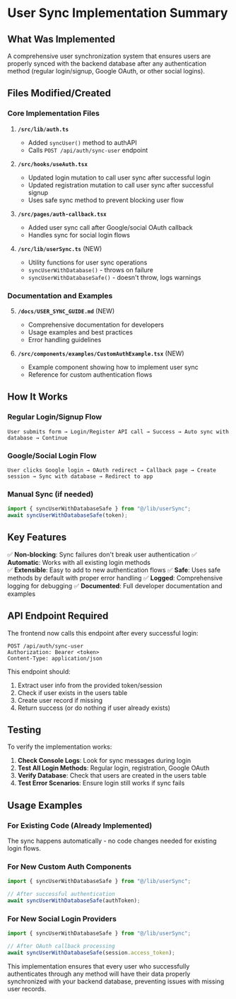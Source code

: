 # User Sync Implementation Summary

## What Was Implemented

A comprehensive user synchronization system that ensures users are properly synced with the backend database after any authentication method (regular login/signup, Google OAuth, or other social logins).

## Files Modified/Created

### Core Implementation Files

1. **`/src/lib/auth.ts`**

   - Added `syncUser()` method to authAPI
   - Calls `POST /api/auth/sync-user` endpoint

2. **`/src/hooks/useAuth.tsx`**

   - Updated login mutation to call user sync after successful login
   - Updated registration mutation to call user sync after successful signup
   - Uses safe sync method to prevent blocking user flow

3. **`/src/pages/auth-callback.tsx`**

   - Added user sync call after Google/social OAuth callback
   - Handles sync for social login flows

4. **`/src/lib/userSync.ts`** (NEW)
   - Utility functions for user sync operations
   - `syncUserWithDatabase()` - throws on failure
   - `syncUserWithDatabaseSafe()` - doesn't throw, logs warnings

### Documentation and Examples

5. **`/docs/USER_SYNC_GUIDE.md`** (NEW)

   - Comprehensive documentation for developers
   - Usage examples and best practices
   - Error handling guidelines

6. **`/src/components/examples/CustomAuthExample.tsx`** (NEW)
   - Example component showing how to implement user sync
   - Reference for custom authentication flows

## How It Works

### Regular Login/Signup Flow

```
User submits form → Login/Register API call → Success → Auto sync with database → Continue
```

### Google/Social Login Flow

```
User clicks Google login → OAuth redirect → Callback page → Create session → Sync with database → Redirect to app
```

### Manual Sync (if needed)

```javascript
import { syncUserWithDatabaseSafe } from "@/lib/userSync";
await syncUserWithDatabaseSafe(token);
```

## Key Features

✅ **Non-blocking**: Sync failures don't break user authentication
✅ **Automatic**: Works with all existing login methods  
✅ **Extensible**: Easy to add to new authentication flows
✅ **Safe**: Uses safe methods by default with proper error handling
✅ **Logged**: Comprehensive logging for debugging
✅ **Documented**: Full developer documentation and examples

## API Endpoint Required

The frontend now calls this endpoint after every successful login:

```
POST /api/auth/sync-user
Authorization: Bearer <token>
Content-Type: application/json
```

This endpoint should:

1. Extract user info from the provided token/session
2. Check if user exists in the users table
3. Create user record if missing
4. Return success (or do nothing if user already exists)

## Testing

To verify the implementation works:

1. **Check Console Logs**: Look for sync messages during login
2. **Test All Login Methods**: Regular login, registration, Google OAuth
3. **Verify Database**: Check that users are created in the users table
4. **Test Error Scenarios**: Ensure login still works if sync fails

## Usage Examples

### For Existing Code (Already Implemented)

The sync happens automatically - no code changes needed for existing login flows.

### For New Custom Auth Components

```javascript
import { syncUserWithDatabaseSafe } from "@/lib/userSync";

// After successful authentication
await syncUserWithDatabaseSafe(authToken);
```

### For New Social Login Providers

```javascript
import { syncUserWithDatabaseSafe } from "@/lib/userSync";

// After OAuth callback processing
await syncUserWithDatabaseSafe(session.access_token);
```

This implementation ensures that every user who successfully authenticates through any method will have their data properly synchronized with your backend database, preventing issues with missing user records.
